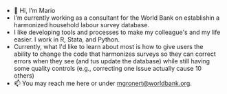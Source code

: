 - 👋 Hi, I’m Mario
- I’m currently working as a consultant for the World Bank on establishin a harmonized household labour survey database.
- I like developing tools and processes to make my colleague's and my life easier. I work in R, Stata, and Python.
- Currently, what I'd like to learn about most is how to give users the ability to change the code that harmonizes surveys so they can correct errors when they see (and tus update the database) while still having some quality controls (e.g., correcting one issue actually cause 10 others)
- 📫 You may reach me here or under mgronert@worldbank.org.

<!---
gronert-m/gronert-m is a ✨ special ✨ repository because its `README.md` (this file) appears on your GitHub profile.
You can click the Preview link to take a look at your changes.
--->
